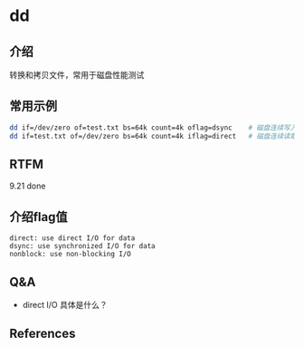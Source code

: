 
# dd 

## 介绍

转换和拷贝文件，常用于磁盘性能测试

## 常用示例

```bash
dd if=/dev/zero of=test.txt bs=64k count=4k oflag=dsync    # 磁盘连续写入测试 256MB  
dd if=test.txt of=/dev/zero bs=64k count=4k iflag=direct   # 磁盘连续读取测试 256MB
```

## RTFM 

9.21 done

## 介绍flag值


    direct: use direct I/O for data
    dsync: use synchronized I/O for data
    nonblock: use non-blocking I/O

## Q&A

- direct I/O 具体是什么？

## References

